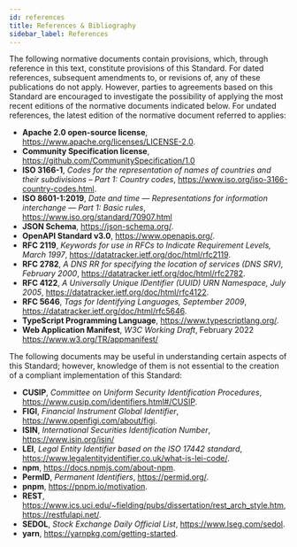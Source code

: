 ```yaml
---
id: references
title: References & Bibliography
sidebar_label: References
---
```



The following normative documents contain provisions, which, through reference in this text, constitute provisions of this Standard. For dated references, subsequent amendments to, or revisions of, any of these publications do not apply. However, parties to agreements based on this Standard are encouraged to investigate the possibility of applying the most recent editions of the normative documents indicated below. For undated references, the latest edition of the normative document referred to applies:

- **Apache 2.0 open-source license**, <https://www.apache.org/licenses/LICENSE-2.0>.
- **Community Specification license**, <https://github.com/CommunitySpecification/1.0>
- **ISO 3166-1**, _Codes for the representation of names of countries and their subdivisions – Part 1: Country codes_, <https://www.iso.org/iso-3166-country-codes.html>.
- **ISO 8601-1:2019**, _Date and time — Representations for information interchange — Part 1: Basic rules_, <https://www.iso.org/standard/70907.html>
- **JSON Schema**, <https://json-schema.org/>.
- **OpenAPI Standard v3.0**, <https://www.openapis.org/>.
- **RFC 2119**, _Keywords for use in RFCs to Indicate Requirement Levels, March 1997_, <https://datatracker.ietf.org/doc/html/rfc2119>.
- **RFC 2782**, _A DNS RR for specifying the location of services (DNS SRV), February 2000_, <https://datatracker.ietf.org/doc/html/rfc2782>.
- **RFC 4122**, _A Universally Unique IDentifier (UUID) URN Namespace, July 2005_, <https://datatracker.ietf.org/doc/html/rfc4122>.
- **RFC 5646**, _Tags for Identifying Languages, September 2009_, <https://datatracker.ietf.org/doc/html/rfc5646>.
- **TypeScript Programming Language**, <https://www.typescriptlang.org/>.
- **Web Application Manifest**, _W3C Working Draft_, February 2022 <https://www.w3.org/TR/appmanifest/>

The following documents may be useful in understanding certain aspects of this Standard; however, knowledge of them is not essential to the creation of a compliant implementation of this Standard:

- **CUSIP**, _Committee on Uniform Security Identification Procedures_, <https://www.cusip.com/identifiers.html#/CUSIP>.
- **FIGI**, _Financial Instrument Global Identifier_, <https://www.openfigi.com/about/figi>.
- **ISIN**, _International Securities Identification Number_, <https://www.isin.org/isin/>
- **LEI**, _Legal Entity Identifier based on the ISO 17442 standard_, <https://www.legalentityidentifier.co.uk/what-is-lei-code/>.
- **npm**,  <https://docs.npmjs.com/about-npm>.
- **PermID**, _Permanent Identifiers_, <https://permid.org/>.
- **pnpm**, <https://pnpm.io/motivation>.
- **REST**, <https://www.ics.uci.edu/~fielding/pubs/dissertation/rest_arch_style.htm>, <https://restfulapi.net/>.
- **SEDOL**, _Stock Exchange Daily Official List_, <https://www.lseg.com/sedol>.
- **yarn**, <https://yarnpkg.com/getting-started>.
